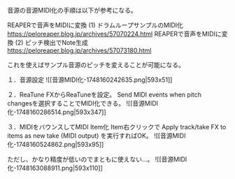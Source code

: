 音源の音源MIDI化の手順は以下が参考になる。

REAPERで音声をMIDIに変換 (1) ドラムループサンプルのMIDI化
https://peloreaper.blog.jp/archives/57070224.html
REAPERで音声をMIDIに変換 (2) ピッチ検出でNote生成
https://peloreaper.blog.jp/archives/57073180.html

これを使えばサンプル音源のピッチを変えることが可能になる。

１．音源設定
![[音源MIDI化-1748160242635.png|593x51]]

２．ReaTune
FXからReaTuneを設定。
Send MIDI events when pitch changesを選択することでMIDI化できる。
![[音源MIDI化-1748160286514.png|593x347]]

３．MIDIをバウンスしてMIDI Item化
Item右クリックで Apply track/take FX to items as new take (MIDI output) を実行すればOK。
![[音源MIDI化-1748160524862.png|593x95]]

ただし、かなり精度が低いのでまともに使えない…。
![[音源MIDI化-1748163088911.png|593x110]]
